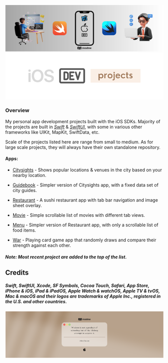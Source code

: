 ![Header Banner](DocAssets/MainHeaderBanner.svg)
![Header Banner](DocAssets/MainTitle.svg)

### Overview

My personal app development projects built with the iOS SDKs. Majority of the projects are built in *[Swift](https://developer.apple.com/swift/)* & *[SwiftUI](https://developer.apple.com/xcode/swiftui/)*, with some in various other frameworks like UIKit, MapKit, SwiftData, etc.

Scale of the projects listed here are range from small to medium. As for large scale projects, they will always have their own standalone repository.

#### Apps:
- [Citysights](Citysights/) - Shows popular locations & venues in the city based on your nearby location.

- [Guidebook](Guidebook/) - Simpler version of Citysights app, with a fixed data set of city guides.

- [Restaurant](Restaurant/) - A sushi restaurant app with tab bar navigation and image sheet overlay.

- [Movie](Movie/) - Simple scrollable list of movies with different tab views.

- [Menu](Menu/) - Simpler version of Restaurant app, with only a scrollable list of food items.

- [War](War/) - Playing card game app that randomly draws and compare their strength against each other.

 ##### *Note: Most recent project are added to the top of the list.*

## Credits
 
##### *Swift, SwiftUI, Xcode, SF Symbols, Cocoa Touch, Safari, App Store, iPhone & iOS, iPad & iPadOS, Apple Watch & watchOS, Apple TV & tvOS, Mac & macOS and their logos are trademarks of Apple Inc., registered in the U.S. and other countries.*

![Footer Banner](DocAssets/MainFooterBanner.svg)